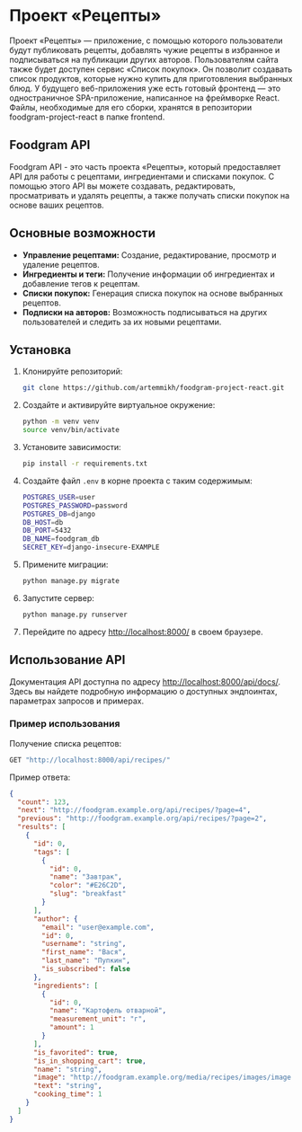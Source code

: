 # Проект «Рецепты»

Проект «Рецепты» — приложение, с помощью которого пользователи будут
публиковать рецепты, добавлять чужие рецепты в
избранное и
подписываться на публикации других авторов. Пользователям сайта также будет
доступен сервис «Список покупок». Он
позволит создавать список продуктов, которые нужно купить для приготовления
выбранных блюд.
У будущего веб-приложения уже есть готовый фронтенд — это одностраничное
SPA-приложение, написанное на фреймворке React.
Файлы, необходимые для его сборки, хранятся в репозитории
foodgram-project-react в папке frontend.

## Foodgram API

Foodgram API - это часть проекта «Рецепты», который предоставляет API для
работы с рецептами, ингредиентами и списками
покупок. С помощью этого API вы можете создавать, редактировать, просматривать
и удалять рецепты, а также получать
списки покупок на основе ваших рецептов.

## Основные возможности

- **Управление рецептами:** Создание, редактирование, просмотр и удаление
  рецептов.
- **Ингредиенты и теги:** Получение информации об ингредиентах и добавление
  тегов к рецептам.
- **Списки покупок:** Генерация списка покупок на основе выбранных рецептов.
- **Подписки на авторов:** Возможность подписываться на других пользователей и
  следить за их новыми рецептами.

## Установка

1. Клонируйте репозиторий:

    ```bash
    git clone https://github.com/artemmikh/foodgram-project-react.git
    ```

2. Создайте и активируйте виртуальное окружение:

    ```bash
    python -m venv venv
    source venv/bin/activate
    ```

3. Установите зависимости:

    ```bash
    pip install -r requirements.txt
    ```

4. Создайте файл `.env` в корне проекта с таким содержимым:

   ```bash
   POSTGRES_USER=user
   POSTGRES_PASSWORD=password
   POSTGRES_DB=django
   DB_HOST=db
   DB_PORT=5432
   DB_NAME=foodgram_db
   SECRET_KEY=django-insecure-EXAMPLE


5. Примените миграции:

    ```bash
    python manage.py migrate
    ```

6. Запустите сервер:

    ```bash
    python manage.py runserver
    ```

7. Перейдите по адресу [http://localhost:8000/](http://localhost:8000/) в своем
   браузере.

## Использование API

Документация API доступна по
адресу [http://localhost:8000/api/docs/](http://localhost:8000/api/docs/).
Здесь вы найдете
подробную информацию о доступных эндпоинтах, параметрах запросов и примерах.

### Пример использования

Получение списка рецептов:

```bash
GET "http://localhost:8000/api/recipes/"
```

Пример ответа:

```json
{
  "count": 123,
  "next": "http://foodgram.example.org/api/recipes/?page=4",
  "previous": "http://foodgram.example.org/api/recipes/?page=2",
  "results": [
    {
      "id": 0,
      "tags": [
        {
          "id": 0,
          "name": "Завтрак",
          "color": "#E26C2D",
          "slug": "breakfast"
        }
      ],
      "author": {
        "email": "user@example.com",
        "id": 0,
        "username": "string",
        "first_name": "Вася",
        "last_name": "Пупкин",
        "is_subscribed": false
      },
      "ingredients": [
        {
          "id": 0,
          "name": "Картофель отварной",
          "measurement_unit": "г",
          "amount": 1
        }
      ],
      "is_favorited": true,
      "is_in_shopping_cart": true,
      "name": "string",
      "image": "http://foodgram.example.org/media/recipes/images/image.jpeg",
      "text": "string",
      "cooking_time": 1
    }
  ]
}
```